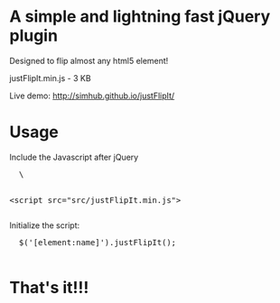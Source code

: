 # A simple and lightning fast jQuery plugin 
  Designed to flip almost any html5 element!  
  
  justFlipIt.min.js  -  3 KB  
  
  Live demo: http://simhub.github.io/justFlipIt/
  
# Usage
  Include the Javascript after jQuery
  <pre>
  \<script src="https://ajax.googleapis.com/ajax/libs/jquery/2.1.4/jquery.min.js"></script>
  \<script src="src/justFlipIt.min.js"></script>
  </pre>  
  
  Initialize the script:  
  <pre>
  $('[element:name]').justFlipIt();
  </pre>
            
# That's it!!!  
  